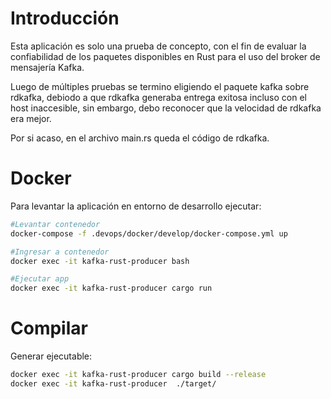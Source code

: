 # Introducción

Esta aplicación es solo una prueba de concepto, con el fin de evaluar la confiabilidad de los paquetes disponibles en Rust 
para el uso del broker de mensajería Kafka.

Luego de múltiples pruebas se termino eligiendo el paquete kafka sobre rdkafka, debiodo a que rdkafka generaba entrega exitosa 
incluso con el host inaccesible, sin embargo, debo reconocer que la velocidad de rdkafka era mejor.

Por si acaso, en el archivo main.rs queda el código de rdkafka. 

# Docker

Para levantar la aplicación en entorno de desarrollo ejecutar:

```bash
#Levantar contenedor
docker-compose -f .devops/docker/develop/docker-compose.yml up

#Ingresar a contenedor
docker exec -it kafka-rust-producer bash

#Ejecutar app
docker exec -it kafka-rust-producer cargo run
```

# Compilar

Generar ejecutable:

```bash
docker exec -it kafka-rust-producer cargo build --release
docker exec -it kafka-rust-producer  ./target/  
```

